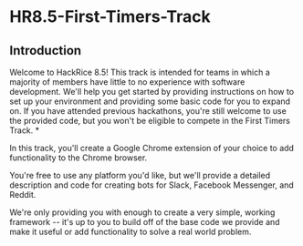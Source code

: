 # HR8.5-First-Timers-Track

## Introduction

Welcome to HackRice 8.5! This track is intended for teams in which a majority of members have little to no experience with software development. We'll help you get started by providing instructions on how to set up your environment and providing some basic code for you to expand on. If you have attended previous hackathons, you're still welcome to use the provided code, but you won't be eligible to compete in the First Timers Track.
* 

In this track, you'll create a Google Chrome extension of your choice to add functionality to the Chrome browser. 

You're free to use any platform you'd like, but we'll provide a detailed description and code for creating bots for Slack, Facebook Messenger, and Reddit. 

We're only providing you with enough to create a very simple, working framework -- it's up to you to build off of the base code we provide and make it useful or add functionality to solve a real world problem. 

